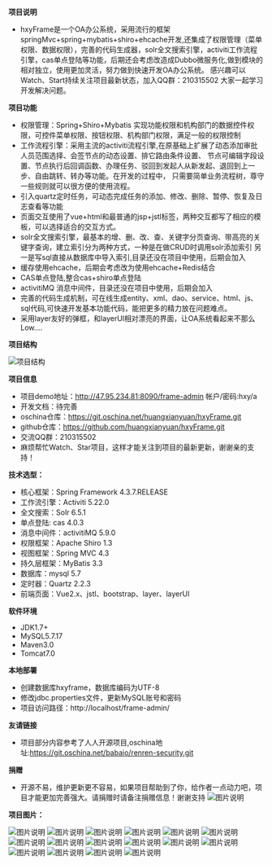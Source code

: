 **项目说明** 
- hxyFrame是一个OA办公系统，采用流行的框架springMvc+spring+mybatis+shiro+ehcache开发,还集成了权限管理（菜单权限、数据权限），完善的代码生成器，solr全文搜索引擎，activiti工作流程引擎，cas单点登陆等功能，后期还会考虑改造成Dubbo微服务化,做到模块的相对独立，使用更加灵活，努力做到快速开发OA办公系统。
感兴趣可以Watch、Start持续关注项目最新状态，加入QQ群：210315502 大家一起学习开发解决问题。


**项目功能** 
- 权限管理：Spring+Shiro+Mybatis 实现功能权限和机构部门的数据控件权限，可控件菜单权限、按钮权限、机构部门权限，满足一般的权限控制
- 工作流程引擎：采用主流的activiti流程引擎,在原基础上扩展了动态添加审批人员范围选择、会签节点的动态设置、排它路由条件设置、
              节点可编辑字段设置、节点执行后回调函数、办理任务、驳回到发起人从新发起、退回到上一步、自由跳转、转办等功能。在开发的过程中，
              只需要简单业务流程树，尊守一些规则就可以很方便的使用流程。
- 引入quartz定时任务，可动态完成任务的添加、修改、删除、暂停、恢复及日志查看等功能
- 页面交互使用了vue+html和最普通的jsp+jstl标签，两种交互都写了相应的模板，可以选择适合的交互方式。
- solr全文搜索引擎，最基本的增、删、改、查、关键字分页查询、带高亮的关键字查询，建立索引分为两种方式，一种是在做CRUD时调用solr添加索引
    另一是写sql直接从数据库中导入索引,目录还没在项目中使用，后期会加入
- 缓存使用ehcache，后期会考虑改为使用ehcache+Redis结合
- CAS单点登陆,整合cas+shiro单点登陆
- activitiMQ 消息中间件，目录还没在项目中使用，后期会加入
- 完善的代码生成机制，可在线生成entity、xml、dao、service、html、js、sql代码,可快速开发基本功能代码，能把更多的精力放在问题难点。
- 采用layer友好的弹框，和layerUI相对漂亮的界面，让OA系统看起来不那么Low....

**项目结构** 

![项目结构](http://osaowv4s0.bkt.clouddn.com/upload/20170828/9906e6ef50914343ad7a896975f1fe7b "项目结构")


**项目信息** 
- 项目demo地址：http://47.95.234.81:8090/frame-admin 帐户/密码:hxy/a
- 开发文档：待完善
- oschina仓库：https://git.oschina.net/huangxianyuan/hxyFrame.git
- github仓库：https://github.com/huangxianyuan/hxyFrame.git
- 交流QQ群：210315502
- 麻烦帮忙Watch、Star项目，这样才能关注到项目的最新更新，谢谢亲的支持！
  
 **技术选型：**
  
- 核心框架：Spring Framework 4.3.7.RELEASE
- 工作流引擎：Activiti 5.22.0
- 全文搜索：Solr 6.5.1
- 单点登陆: cas 4.0.3
- 消息中间件：activitiMQ 5.9.0
- 权限框架：Apache Shiro 1.3
- 视图框架：Spring MVC 4.3
- 持久层框架：MyBatis 3.3
- 数据库：mysql 5.7
- 定时器：Quartz 2.2.3
- 前端页面：Vue2.x、jstl、bootstrap、layer、layerUI


 **软件环境** 
- JDK1.7+
- MySQL5.7.17
- Maven3.0
- Tomcat7.0


 **本地部署**
- 创建数据库hxyframe，数据库编码为UTF-8
- 修改jdbc.properties文件，更新MySQL账号和密码
- 项目访问路径：http://localhost/frame-admin/


**友请链接** 
- 项目部分内容参考了人人开源项目,oschina地址:https://git.oschina.net/babaio/renren-security.git


 **捐赠**
- 开源不易，维护更新更不容易，如果项目帮助到了你，给作者一点动力吧，项目才能更加完善强大。请捐赠时请备注捐赠信息！谢谢支持
 ![图片说明](http://osaowv4s0.bkt.clouddn.com/upload/20170829/59da2d5b80464f67a035f529b6eb0dad "图片说明")


**项目图片：**

![图片说明]( http://chuantu.biz/t6/49/1505438394x2728329119.png "图片说明")
![图片说明]( http://chuantu.biz/t6/49/1505438496x2728278883.png "图片说明")
![图片说明]( http://chuantu.biz/t6/49/1505438510x2728278883.png "图片说明")
![图片说明]( http://chuantu.biz/t6/49/1505438525x2728278883.png "图片说明")
![图片说明](http://chuantu.biz/t6/49/1505438549x2728278883.png "图片说明")
![图片说明](http://chuantu.biz/t6/49/1505438572x2728278883.png "图片说明")
![图片说明](http://chuantu.biz/t6/49/1505438586x2728278883.png "图片说明")
![图片说明](http://chuantu.biz/t6/49/1505438599x2728278883.png "图片说明")
![图片说明](http://chuantu.biz/t6/49/1505438610x2728278883.png "图片说明")
![图片说明](http://chuantu.biz/t6/49/1505438622x2728278883.png "图片说明")
![图片说明](http://chuantu.biz/t6/49/1505438634x2728278883.png "图片说明")
![图片说明](http://chuantu.biz/t6/49/1505438645x2728278883.png "图片说明")
![图片说明](http://chuantu.biz/t6/49/1505438656x2728278883.png "图片说明")
![图片说明](http://chuantu.biz/t6/49/1505438667x2728278883.png "图片说明")
![图片说明](http://chuantu.biz/t6/49/1505438678x2728278883.png "图片说明")
![图片说明](http://chuantu.biz/t6/49/1505438690x2728278883.png "图片说明")



